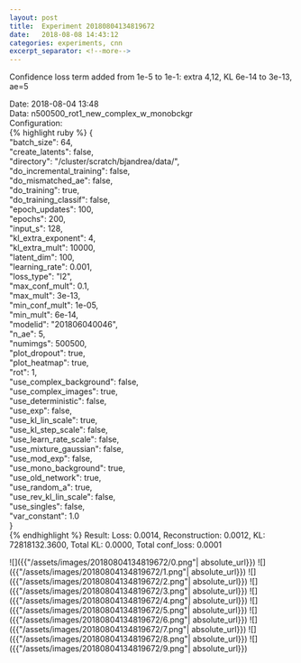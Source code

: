 ```yaml
---
layout: post
title:  Experiment 20180804134819672
date:   2018-08-08 14:43:12
categories: experiments, cnn
excerpt_separator: <!--more-->
---
```

Confidence loss term added from 1e-5 to 1e-1: extra 4,12, KL 6e-14 to 3e-13, ae=5  

 <!--more-->
Date: 2018-08-04 13:48  
Data: n500500_rot1_new_complex_w_monobckgr  
Configuration:   
{% highlight ruby %}
{  
    "batch_size": 64,   
    "create_latents": false,   
    "directory": "/cluster/scratch/bjandrea/data/",   
    "do_incremental_training": false,   
    "do_mismatched_ae": false,   
    "do_training": true,   
    "do_training_classif": false,   
    "epoch_updates": 100,   
    "epochs": 200,   
    "input_s": 128,   
    "kl_extra_exponent": 4,   
    "kl_extra_mult": 10000,   
    "latent_dim": 100,   
    "learning_rate": 0.001,   
    "loss_type": "l2",   
    "max_conf_mult": 0.1,   
    "max_mult": 3e-13,   
    "min_conf_mult": 1e-05,   
    "min_mult": 6e-14,   
    "modelid": "201806040046",   
    "n_ae": 5,   
    "numimgs": 500500,   
    "plot_dropout": true,   
    "plot_heatmap": true,   
    "rot": 1,   
    "use_complex_background": false,   
    "use_complex_images": true,   
    "use_deterministic": false,   
    "use_exp": false,   
    "use_kl_lin_scale": true,   
    "use_kl_step_scale": false,   
    "use_learn_rate_scale": false,   
    "use_mixture_gaussian": false,   
    "use_mod_exp": false,   
    "use_mono_background": true,   
    "use_old_network": true,   
    "use_random_a": true,   
    "use_rev_kl_lin_scale": false,   
    "use_singles": false,   
    "var_constant": 1.0  
}  
{% endhighlight %}
Result: Loss: 0.0014, Reconstruction: 0.0012, KL: 72818132.3600, Total KL: 0.0000,  Total conf_loss: 0.0001  

![]({{"/assets/images/20180804134819672/0.png"| absolute_url}})
![]({{"/assets/images/20180804134819672/1.png"| absolute_url}})
![]({{"/assets/images/20180804134819672/2.png"| absolute_url}})
![]({{"/assets/images/20180804134819672/3.png"| absolute_url}})
![]({{"/assets/images/20180804134819672/4.png"| absolute_url}})
![]({{"/assets/images/20180804134819672/5.png"| absolute_url}})
![]({{"/assets/images/20180804134819672/6.png"| absolute_url}})
![]({{"/assets/images/20180804134819672/7.png"| absolute_url}})
![]({{"/assets/images/20180804134819672/8.png"| absolute_url}})
![]({{"/assets/images/20180804134819672/9.png"| absolute_url}})
